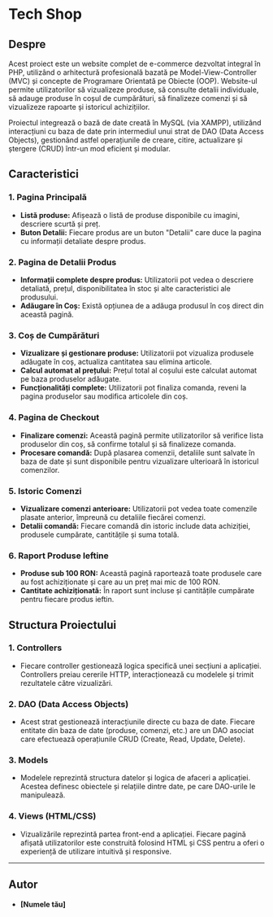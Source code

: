 # Tech Shop 

## Despre
Acest proiect este un website complet de e-commerce dezvoltat integral în PHP, utilizând o arhitectură profesională bazată pe Model-View-Controller (MVC) și concepte de Programare Orientată pe Obiecte (OOP). Website-ul permite utilizatorilor să vizualizeze produse, să consulte detalii individuale, să adauge produse în coșul de cumpărături, să finalizeze comenzi și să vizualizeze rapoarte și istoricul achizițiilor.

Proiectul integrează o bază de date creată în MySQL (via XAMPP), utilizând interacțiuni cu baza de date prin intermediul unui strat de DAO (Data Access Objects), gestionând astfel operațiunile de creare, citire, actualizare și ștergere (CRUD) într-un mod eficient și modular.

## Caracteristici

### 1. Pagina Principală
- **Listă produse:** Afișează o listă de produse disponibile cu imagini, descriere scurtă și preț.
- **Buton Detalii:** Fiecare produs are un buton "Detalii" care duce la pagina cu informații detaliate despre produs.

### 2. Pagina de Detalii Produs
- **Informații complete despre produs:** Utilizatorii pot vedea o descriere detaliată, prețul, disponibilitatea în stoc și alte caracteristici ale produsului.
- **Adăugare în Coș:** Există opțiunea de a adăuga produsul în coș direct din această pagină.

### 3. Coș de Cumpărături
- **Vizualizare și gestionare produse:** Utilizatorii pot vizualiza produsele adăugate în coș, actualiza cantitatea sau elimina articole.
- **Calcul automat al prețului:** Prețul total al coșului este calculat automat pe baza produselor adăugate.
- **Funcționalități complete:** Utilizatorii pot finaliza comanda, reveni la pagina produselor sau modifica articolele din coș.

### 4. Pagina de Checkout
- **Finalizare comenzi:** Această pagină permite utilizatorilor să verifice lista produselor din coș, să confirme totalul și să finalizeze comanda.
- **Procesare comandă:** După plasarea comenzii, detaliile sunt salvate în baza de date și sunt disponibile pentru vizualizare ulterioară în istoricul comenzilor.

### 5. Istoric Comenzi
- **Vizualizare comenzi anterioare:** Utilizatorii pot vedea toate comenzile plasate anterior, împreună cu detaliile fiecărei comenzi.
- **Detalii comandă:** Fiecare comandă din istoric include data achiziției, produsele cumpărate, cantitățile și suma totală.

### 6. Raport Produse Ieftine
- **Produse sub 100 RON:** Această pagină raportează toate produsele care au fost achiziționate și care au un preț mai mic de 100 RON.
- **Cantitate achiziționată:** În raport sunt incluse și cantitățile cumpărate pentru fiecare produs ieftin.

## Structura Proiectului

### 1. **Controllers**
- Fiecare controller gestionează logica specifică unei secțiuni a aplicației. Controllers preiau cererile HTTP, interacționează cu modelele și trimit rezultatele către vizualizări.

### 2. **DAO (Data Access Objects)**
- Acest strat gestionează interacțiunile directe cu baza de date. Fiecare entitate din baza de date (produse, comenzi, etc.) are un DAO asociat care efectuează operațiunile CRUD (Create, Read, Update, Delete).

### 3. **Models**
- Modelele reprezintă structura datelor și logica de afaceri a aplicației. Acestea definesc obiectele și relațiile dintre date, pe care DAO-urile le manipulează.

### 4. **Views (HTML/CSS)**
- Vizualizările reprezintă partea front-end a aplicației. Fiecare pagină afișată utilizatorilor este construită folosind HTML și CSS pentru a oferi o experiență de utilizare intuitivă și responsive.

---

## Autor
- **[Numele tău]**
